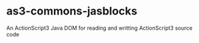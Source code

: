 as3-commons-jasblocks
=====================

An ActionScript3 Java DOM for reading and writting ActionScript3 source code
